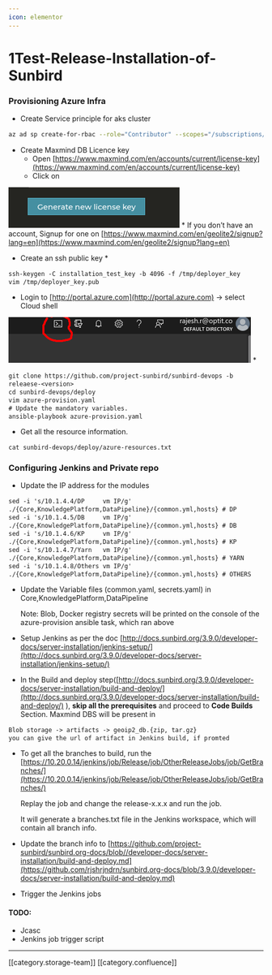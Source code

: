 ```yaml
---
icon: elementor
---
```


# 1Test-Release-Installation-of-Sunbird

### Provisioning Azure Infra

* Create Service principle for aks cluster

```bash
az ad sp create-for-rbac --role="Contributor" --scopes="/subscriptions/<subscription_id>" --name sunbird_installation_version
```

* Create Maxmind DB Licence key
  * Open [https://www.maxmind.com/en/accounts/current/license-key](https://www.maxmind.com/en/accounts/current/license-key)
  * Click on

![](../../../../DevOpsFull/devops-kn-hw2/images/storage/image-20210630-043513.png) \* If you don’t have an account, Signup for one on [https://www.maxmind.com/en/geolite2/signup?lang=en](https://www.maxmind.com/en/geolite2/signup?lang=en)

* Create an ssh public key \*

```
ssh-keygen -C installation_test_key -b 4096 -f /tmp/deployer_key
vim /tmp/deployer_key.pub
```

* Login to [http://portal.azure.com](http://portal.azure.com) → select Cloud shell

![](../../../../DevOpsFull/devops-kn-hw2/images/storage/image-20210630-043003.png) \*

```
git clone https://github.com/project-sunbird/sunbird-devops -b releaese-<version>
cd sunbird-devops/deploy
vim azure-provision.yaml
# Update the mandatory variables.
ansible-playbook azure-provision.yaml
```

* Get all the resource information.

```
cat sunbird-devops/deploy/azure-resources.txt
```

### Configuring Jenkins and Private repo

* Update the IP address for the modules

```
sed -i 's/10.1.4.4/DP     vm IP/g' ./{Core,KnowledgePlatform,DataPipeline}/{common.yml,hosts} # DP
sed -i 's/10.1.4.5/DB     vm IP/g' ./{Core,KnowledgePlatform,DataPipeline}/{common.yml,hosts} # DB
sed -i 's/10.1.4.6/KP     vm IP/g' ./{Core,KnowledgePlatform,DataPipeline}/{common.yml,hosts} # KP
sed -i 's/10.1.4.7/Yarn   vm IP/g' ./{Core,KnowledgePlatform,DataPipeline}/{common.yml,hosts} # YARN
sed -i 's/10.1.4.8/Others vm IP/g' ./{Core,KnowledgePlatform,DataPipeline}/{common.yml,hosts} # OTHERS
```

*   Update the Variable files (common.yaml, secrets.yaml) in Core,KnowledgePlatform,DataPipeline

    Note: Blob, Docker registry secrets will be printed on the console of the azure-provision ansible task, which ran above
* Setup Jenkins as per the doc [http://docs.sunbird.org/3.9.0/developer-docs/server-installation/jenkins-setup/](http://docs.sunbird.org/3.9.0/developer-docs/server-installation/jenkins-setup/)
* In the Build and deploy step([http://docs.sunbird.org/3.9.0/developer-docs/server-installation/build-and-deploy/](http://docs.sunbird.org/3.9.0/developer-docs/server-installation/build-and-deploy/) ), **skip all the prerequisites** and proceed to **Code Builds** Section. Maxmind DBS will be present in

```
Blob storage -> artifacts -> geoip2_db.{zip, tar.gz}
you can give the url of artifact in Jenkins build, if promted
```

*   To get all the branches to build, run the [https://10.20.0.14/jenkins/job/Release/job/OtherReleaseJobs/job/GetBranches/](https://10.20.0.14/jenkins/job/Release/job/OtherReleaseJobs/job/GetBranches/)

    Replay the job and change the release-x.x.x and run the job.

    It will generate a branches.txt file in the Jenkins workspace, which will contain all branch info.
* Update the branch info to [https://github.com/project-sunbird/sunbird.org-docs/blob//developer-docs/server-installation/build-and-deploy.md](https://github.com/rjshrjndrn/sunbird.org-docs/blob/3.9.0/developer-docs/server-installation/build-and-deploy.md)
* Trigger the Jenkins jobs

#### TODO:

* Jcasc
* Jenkins job trigger script

***

\[\[category.storage-team]] \[\[category.confluence]]
